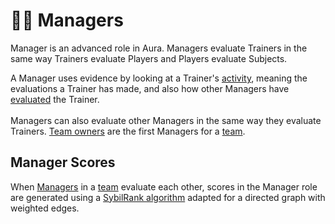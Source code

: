 # 👩‍⚖️ Managers

Manager is an advanced role in Aura. Managers evaluate Trainers in the same way Trainers evaluate Players and Players evaluate Subjects.

A Manager uses evidence by looking at a Trainer's [activity](../advanced-features/activity.md), meaning the evaluations a Trainer has made, and also how other Managers have [evaluated](../evidence/evaluations.md) the Trainer.\
\
Managers can also evaluate other Managers in the same way they evaluate Trainers. [Team owners](teams.md) are the first Managers for a [team](teams.md).

## Manager Scores

When [Managers](managers.md) in a [team](teams.md) evaluate each other, scores in the Manager role are generated using a [SybilRank algorithm](https://www.usenix.org/system/files/conference/nsdi12/nsdi12-final42_2.pdf) adapted for a directed graph with weighted edges.&#x20;
